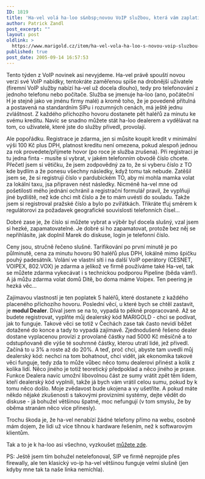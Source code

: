 ```yaml
---
ID: 1819
title: 'Ha-vel volá ha-loo s&nbsp;novou VoIP službou, která vám zaplatí za příchozí hovor'
author: Patrick Zandl
post_excerpt: ""
layout: post
oldlink: >
  https://www.marigold.cz/item/ha-vel-vola-ha-loo-s-novou-voip-sluzbou-ktera-vam-zaplati-za-prichozi-hovor
published: true
post_date: 2005-09-14 16:57:53
---
```

<p>Tento týden z VoIP novinek asi nevyjdeme. Ha-vel právě spouští novou verzi své VoIP nabídky, tentokráte zaměřenou spíše na drobnější uživatele (firemní VoIP služby nabízí ha-vel už docela dlouho), tedy pro telefonování z jednoho telefonu nebo počítače. Služba se jmenuje ha-loo (ano, počáteční H je stejně jako ve jménu firmy malé) a kromě toho, že je povedeně přítulná a postavená na standardním SIPu i rozumných cenách, má ještě jednu zvláštnost. Z každého příchozího hovoru dostanete pět haléřů za minutu ke svému kreditu. Navíc se snadno můžete stát ha-loo dealerem a vydělávat na tom, co uživatelé, které jste do služby přivedl, provolají. </p>

<p>Ale popořádku. Registrace je zdarma, jen si můsite koupit kredit v minimální výši 100 Kč plus DPH, platnost kreditu není omezena, pokud alespoň jednou za rok provedete/přijmete hovor (po roce je služba zrušena). Při registraci je tu jedna finta - musíte si vybrat, v jakém telefonním obvodě číslo chcete. Přečetl jsem si větičku, že jsem zodpovědný za to, že si vyberu číslo z TO kde bydlím a že ponesu všechny následky, když tomu tak nebude. Zatěšil jsem se, že si registruji číslo v pardubickém TO, aby mi mohla mamka volat za lokální taxu, jsa připraven nést následky. Nicméně ha-vel mne od pošetilosti mého  jednání ochránil a registrační formulář pravil, že vyplňuji jiné bydliště, než kde chci mít číslo a že to mám uvésti do souladu. Takže jsem si registroval pražské číslo a bylo po zvířátkách. Třikráte tfuj směrem k regulátorovi za požadavek geografické souvislosti telefonních čísel... </p>

<p>Dobré zase je, že číslo si můžete vybrat a výběr byl docela slušný, vzal jsem si hezké, zapamatovatelné. Je dobré si ho zapamatovat, protože bez něj se nepřihlásíte, jak doplnil Marek do diskuse, login je telefonní číslo.</p>

<p>Ceny jsou, stručně řečeno slušné. Tarifikování po první minutě je po půlminutě, cena za minutu hovoru 90 haléřů plus DPH, lokálně mimo špičku pouhý padesátník. Volání ve vlastní síti i na další VoIP operátory (CESNET, VOIPEX, 802.VOX) je zdarma a jelikož ve firmě používáme také Ha-vel, tak se můžete zdarma vykecávat i s technickou podporou Pipeline (běda vám!).  A já můžu zdarma volat domů Ditě, bo doma máme Voipex. Ten peering je hezká věc... </p>

<p>Zajímavou vlastností je ten poplatek 5 haléřů, které dostanete z každého placeného příchozího hovoru. Poslední věcí, u které bych se chtěl zastavit, je <strong>modul Dealer</strong>. Díval jsem se na to, vypadá to pěkně propracovaně. Až se budete registrovat, vyplňte můj dealerský kód MARIGOLD - chci se podívat, jak to funguje. Takové věci se totiž v Čechách zase tak často nevidí běžet dotažené do konce a tady to vypadá zajímavě. Zjednodušeně řešeno dealer dostane vyplacenou provizi z provolané částky nad 5000 Kč měsíčně a to odstupňovaně dle výše té souhrnné částky, kterou utratí lidé, jež přivedl. Začíná to u 3% a roste až do 20%. A teď, proč chci, abyste tam uvedli můj dealerský kód: nechci na tom bohatnout, chci vidět, jak ekonomika takové věci funguje, tedy zda to může vůbec něco tomu dealerovi přinést a kolik z kolika lidí. Něco jiného je totiž teoretický předpoklad a něco jiného je praxe. Funkce Dealera navíc umožní libovolnou část ze sumy vrátit zpět těm lidem, kteří dealerský kód vyplnili, takže já bych vám vrátil celou sumu, pokud  by k tomu něco došlo. Moje zvědavost bude ukojena a vy ušetříte. A pokud máte někdo nějaké zkušenosti s takovými provizními systémy, dejte vědět do diskuse - já bohužel většinou špatné, moc nefungují (v tom smyslu, že by oběma stranám něco více přinesly).</p>

<p>Trochu škoda je, že ha-vel nenabízí žádné telefony přímo na webu, osobně mám dojem, že lidi už více tíhnou k hardware řešením, než k softwarovým klientům. </p>

<p>Tak a to je k ha-loo asi všechno, vyzkoušet <a href="http://www.ha-loo.cz/">můžete zde</a>. </p>

<p>PS: Ještě jsem tím bohužel netelefonoval, SIP ve firmě neprojde přes firewally, ale ten klasický vo-ip ha-vel většinou funguje velmi slušně (jen kdyby mne tak ta naše linka nemíchla).
</p>
